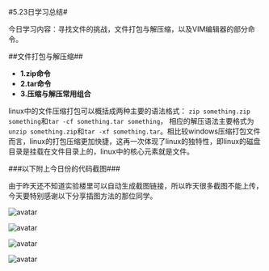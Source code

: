 #5.23日学习总结#

今日学习内容：寻找文件的挑战，文件打包与解压缩，以及VIM编辑器的部分命令。

##文件打包与解压缩##

- **1.zip命令**
- **2.tar命令**
- **3.压缩与解压常用组合**

linux中的文件压缩打包可以概括成两种主要的语法格式：
`zip something.zip something`和`tar -cf something.tar something`，
相应的解压语法主要格式为`unzip something.zip`和`tar -xf something.tar`。相比较windows压缩打包文件而言，linux的打包压缩更加快捷，这再一次体现了linux的独特性，即linux的磁盘目录是挂载在文件目录上的，linux中的核心元素就是文件。

###以下附上今日份的代码截图###

由于昨天还不知道实验楼里可以自动生成截图链接，所以昨天很多截图不能上传，今天要特别感谢以下分享插图方法的那位同学。

![avatar](https://dn-simplecloud.shiyanlou.com/courses/uid1080026-20190523-1558607299557)

![avatar](https://dn-simplecloud.shiyanlou.com/courses/uid1080026-20190523-1558608302819)

![avatar](https://dn-simplecloud.shiyanlou.com/courses/uid1080026-20190523-1558614826708)

![avatar](https://dn-simplecloud.shiyanlou.com/courses/uid1080026-20190523-1558615791536)

